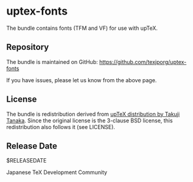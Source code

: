 # uptex-fonts

The bundle contains fonts (TFM and VF) for use with upTeX.

## Repository

The bundle is maintained on GitHub:
https://github.com/texjporg/uptex-fonts

If you have issues, please let us know from the above page.

## License

The bundle is redistribution derived from [upTeX distribution
by Takuji Tanaka](http://www.t-lab.opal.ne.jp/tex/uptex_en.html).
Since the original license is the 3-clause BSD license,
this redistribution also follows it (see LICENSE).

## Release Date

$RELEASEDATE

Japanese TeX Development Community
